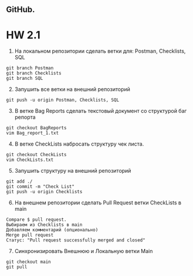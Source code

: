 ## GitHub.
# HW 2.1

1. На локальном репозитории сделать ветки для:
Postman, Checklists, SQL

```
git branch Postman
git branch Checklists
git branch SQL
```
2. Запушить все ветки на внешний репозиторий
```
git push -u origin Postman, Checklists, SQL
```
3. В ветке Bag Reports сделать текстовый документ со структурой баг репорта
```
git checkout BagReports
vim Bag_report_1.txt
```
4. В ветке CheckLists набросать структуру чек листа.
```
git checkout CheckLists
vim CheckLists.txt
```
5. Запушить структуру на внешний репозиторий
```
git add ./
git commit -m "Check List"
git push -u origin Checklists
```
6. На внешнем репозитории сделать Pull Request ветки CheckLists в main
```
Compare $ pull request. 
Выбираем из Checklists в main
Добавляем комментарий (опционально)
Merge pull request
Статус: "Pull request successfully merged and closed"
```
7. Синхронизировать Внешнюю и Локальную ветки Main
```
git checkout main
git pull

